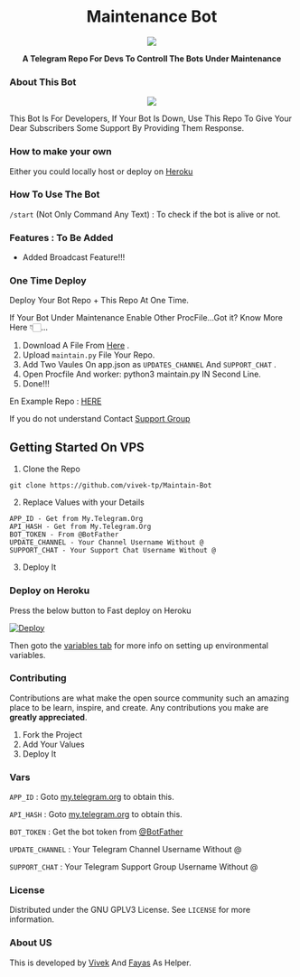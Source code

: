 <h1 align="center">Maintenance Bot</h1>
<p align="center">
  <a

<p align="center">
  <img src="https://telegra.ph/file/60fdc9e6682702bf4b471.jpg">
</p>
</a>
  <p align="center">
    <b>A Telegram Repo For Devs To Controll The Bots Under Maintenance</b>
    <br />

### About This Bot

<p align="center">
  <img src="https://telegra.ph/file/098e3e37d018743a7a407.jpg">
</p>

This Bot Is For Developers, If Your Bot Is Down, Use This Repo To Give Your Dear Subscribers Some Support By Providing Them Response.

### How to make your own

Either you could locally host or deploy on [Heroku](https://heroku.com)

### How To Use The Bot

`/start` (Not Only Command Any Text) : To check if the bot is alive or not.

### Features : To Be Added

- Added Broadcast Feature!!!

### One Time Deploy

Deploy Your Bot Repo + This Repo At One Time.

If Your Bot Under Maintenance Enable Other ProcFile...Got it? Know More Here 👇🏻...

1. Download A File From [Here](https://github.com/vivek-tp/Maintain-Bot/releases/download/Main/Maintain.py) .
2. Upload `maintain.py` File Your Repo.
3. Add Two Vaules On app.json as `UPDATES_CHANNEL` And `SUPPORT_CHAT` .
4. Open Procfile And  worker: python3 maintain.py IN Second Line.
5. Done!!!

En Example Repo : [HERE](https://github.com/WREPOS/gil)

If you do not understand Contact [Support Group](https://t.me/OpensourceTG)

## Getting Started On VPS

1. Clone the Repo
```
git clone https://github.com/vivek-tp/Maintain-Bot
```
2. Replace Values with your Details
```
APP_ID - Get from My.Telegram.Org
API_HASH - Get from My.Telegram.Org
BOT_TOKEN - From @BotFather
UPDATE_CHANNEL - Your Channel Username Without @
SUPPORT_CHAT - Your Support Chat Username Without @
```
3. Deploy It

### Deploy on Heroku

Press the below button to Fast deploy on Heroku

[![Deploy](https://www.herokucdn.com/deploy/button.svg)](https://heroku.com/deploy?template=https://github.com/vivek-tp/Maintenance-Bot)

Then goto the <a href="#vars">variables tab</a> for more info on setting up environmental variables.


### Contributing

Contributions are what make the open source community such an amazing place to be learn, inspire, and create. Any contributions you make are **greatly appreciated**.

1. Fork the Project
2. Add Your Values
3. Deploy It

### Vars

`APP_ID` : Goto [my.telegram.org](https://my.telegram.org) to obtain this.

`API_HASH` : Goto [my.telegram.org](https://my.telegram.org) to obtain this.

`BOT_TOKEN` : Get the bot token from [@BotFather](https://telegram.dog/BotFather)

`UPDATE_CHANNEL` : Your Telegram Channel Username Without @

`SUPPORT_CHAT` : Your Telegram Support Group Username Without @

### License

Distributed under the GNU GPLV3 License. See `LICENSE` for more information.

### About US

This is developed by [Vivek](https://gitHub.com/Vivek-TP) And [Fayas](https://github.com/FayasNoushad) As Helper.
